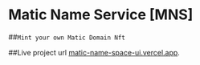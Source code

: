 # Matic Name Service [MNS]

##`Mint your own Matic Domain Nft`

##Live project url [matic-name-space-ui.vercel.app](matic-name-space-ui.vercel.app).
